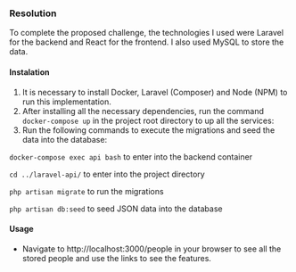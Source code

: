 ### Resolution

To complete the proposed challenge, the technologies I used were Laravel for the backend and React for the frontend. I also used MySQL to store the data.

#### Instalation
1. It is necessary to install Docker, Laravel (Composer) and Node (NPM) to run this implementation.
2. After installing all the necessary dependencies, run the command `docker-compose up` in the project root directory to up all the services:
3. Run the following commands to execute the migrations and seed the data into the database:

`docker-compose exec api bash` to enter into the backend container

`cd ../laravel-api/` to enter into the project directory

`php artisan migrate` to run the migrations

`php artisan db:seed` to seed JSON data into the database

#### Usage
- Navigate to http://localhost:3000/people in your browser to see all the stored people and use the links to see the features.
